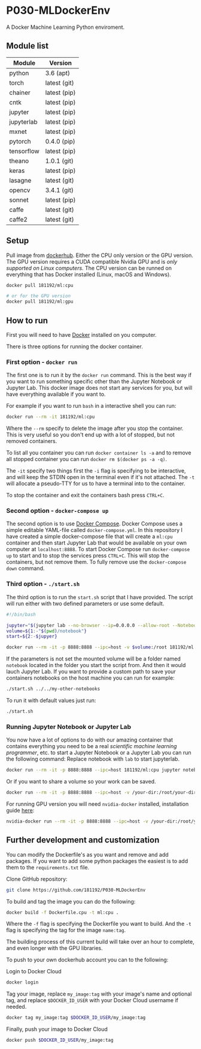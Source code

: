 # P030-MLDockerEnv
A Docker Machine Learning Python enviroment.

## Module list
Module | Version
--- | ---
python | 3.6 (apt)
torch | latest (git)
chainer | latest (pip)
cntk | latest (pip)
jupyter | latest (pip)
jupyterlab | latest (pip)
mxnet | latest (pip)
pytorch | 0.4.0 (pip)
tensorflow | latest (pip)
theano | 1.0.1 (git)
keras | latest (pip)
lasagne | latest (git)
opencv | 3.4.1 (git)
sonnet | latest (pip)
caffe | latest (git)
caffe2 | latest (git)

## Setup
Pull image from [dockerhub](https://hub.docker.com/r/181192/ml/). Either the CPU only version or the GPU version.
The GPU version requires a CUDA compatible Nvidia GPU and is *only supported on
Linux computers*. The CPU version can be runned on everything that has Docker
installed (Linux, macOS and Windows).
```bash
docker pull 181192/ml:cpu

# or for the GPU version
docker pull 181192/ml:gpu
```

## How to run
First you will need to have [Docker](https://docs.docker.com/install/) installed
on you computer.

There is three options for running the docker container.

### First option - `docker run`
The first one is to run it by the `docker run` command. This is the best way if
you want to run something specific other than the Jupyter Notebook or Jupyter Lab.
This docker image does not start any services for you, but will have everything
available if you want to.

For example if you want to run `bash` in a interactive shell you can run:
```bash
docker run --rm -it 181192/ml:cpu
```
Where the `--rm` specify to delete the image after you stop the container. This
is very useful so you don't end up with a lot of stopped, but not removed containers.

To list all you container you can run `docker container ls -a` and to remove all
stopped container you can run `docker rm $(docker ps -a -q)`.

The `-it` specify two things first the `-i` flag is specifying to be interactive,
and will keep the STDIN open in the terminal even if it's not attached. The `-t`
will allocate a pseudo-TTY for us to have a terminal into to the container.

To stop the container and exit the containers bash press `CTRL+C`.

### Second option - `docker-compose up`
The second option is to use [Docker Compose](https://docs.docker.com/compose/install/). Docker Compose uses a simple editable
YAML-file called `docker-compose.yml`. In this repository I have created a simple
docker-compose file that will create a `ml:cpu` container and then start Jupyter
Lab that would be available on your own computer at `localhost:8888`.
To start Docker Compose run `docker-compose up` to start and to stop the services
press `CTRL+C`. This will stop the containers, but not remove them. To fully remove
use the `docker-compose down` command.

### Third option - `./start.sh`
The third option is to run the `start.sh` script that I have provided. The script
will run either with two defined parameters or use some default.
```bash
#!/bin/bash

jupyter="$(jupyter lab --no-browser --ip=0.0.0.0 --allow-root --NotebookApp.token= --notebook-dir='/root')"
volume=${1:-"$(pwd)/notebook"}
start=${2:-$jupyer}

docker run --rm -it -p 8888:8888 --ipc=host -v $volume:/root 181192/ml:cpu $start
```
If the parameters is not set the mounted volume will be a folder named `notebook`
located in the folder you start the script from. And then it would lauch Jupyter
Lab. If you want to provide a custom path to save your containers notebooks on
the host machine you can run for example:
```bash
./start.sh ../../my-other-notebooks
```
To run it with default values just run:
```bash
./start.sh
```

### Running Jupyter Notebook or Jupyter Lab
You now have a lot of options to do with our amazing container that contains
everything you need to be a real *scientific machine learning programmer*, etc.
to start a Jupyter Notebook or a Jupyter Lab you can run the following command:
Replace notebook with `lab` to start jupyterlab.

```bash
docker run --rm -it -p 8888:8888 --ipc=host 181192/ml:cpu jupyter notebook --no-browser --ip=0.0.0.0 --allow-root --NotebookApp.token= --notebook-dir='/root'
```

Or if you want to share a volume so your work can be saved.

```bash
docker run --rm -it -p 8888:8888 --ipc=host -v /your-dir:/root/your-dir 181192/ml:cpu jupyter notebook --no-browser --ip=0.0.0.0 --allow-root --NotebookApp.token= --notebook-dir='/root'
```

For running GPU version you will need `nvidia-docker` installed, installation guide [here](https://github.com/NVIDIA/nvidia-docker):
```bash
nvidia-docker run --rm -it -p 8888:8888 --ipc=host -v /your-dir:/root/your-dir 181192/ml:gpu jupyter notebook --no-browser --ip=0.0.0.0 --allow-root --NotebookApp.token= --notebook-dir='/root'
```

## Further development and customization
You can modify the Dockerfile's as you want and remove and add packages. If you
want to add some python packages the easiest is to add them to the `requirements.txt`
file.

Clone GitHub repository:
```bash
git clone https://github.com/181192/P030-MLDockerEnv
```

To build and tag the image you can do the following:
```bash
docker build -f Dockerfile.cpu -t ml:cpu .
```
Where the `-f` flag is specifying the Dockerfile you want to build. And the `-t`
flag is specifying the tag for the image `name:tag`.

The building process of this current build will take over an hour to complete,
and even longer with the GPU libraries.

To push to your own dockerhub account you can to the following:

Login to Docker Cloud
```bash
docker login
```
Tag your image, replace `my_image:tag` with your image's name and optional tag,
and replace `$DOCKER_ID_USER` with your Docker Cloud username if needed.
```bash
docker tag my_image:tag $DOCKER_ID_USER/my_image:tag
```

Finally, push your image to Docker Cloud
```bash
docker push $DOCKER_ID_USER/my_image:tag
```
